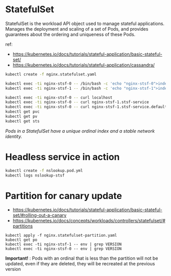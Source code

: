 # StatefulSet 
StatefulSet is the workload API object used to manage stateful applications.
Manages the deployment and scaling of a set of Pods, and provides guarantees about the ordering and uniqueness of these Pods.

ref:
- https://kubernetes.io/docs/tutorials/stateful-application/basic-stateful-set/
- https://kubernetes.io/docs/tutorials/stateful-application/cassandra/


```sh
kubectl create -f nginx.statefulset.yaml

kubectl exec -ti nginx-stsf-0 -- /bin/bash -c 'echo "nginx-stsf-0">index.html'
kubectl exec -ti nginx-stsf-1 -- /bin/bash -c 'echo "nginx-stsf-1">index.html'

kubectl exec -ti nginx-stsf-0 -- curl localhost
kubectl exec -ti nginx-stsf-0 -- curl nginx-stsf-1.stsf-service
kubectl exec -ti nginx-stsf-0 -- curl nginx-stsf-1.stsf-service.default.svc.cluster.local
kubectl get pvc
kubectl get pv
kubectl get sts
```
*Pods in a StatefulSet have a unique ordinal index and a stable network identity.*

# Headless service in action

```sh
kubectl create -f nslookup.pod.yml
kubectl logs nslookup-stsf
```

# Partition for canary update

- https://kubernetes.io/docs/tutorials/stateful-application/basic-stateful-set/#rolling-out-a-canary
- https://kubernetes.io/docs/concepts/workloads/controllers/statefulset/#partitions

```
kubectl apply -f nginx.statefulset-partition.yaml
kubectl get po
kubectl exec -ti nginx-stsf-1 -- env | grep VERSION
kubectl exec -ti nginx-stsf-0 -- env | grep VERSION
```

**Important!** : Pods with an ordinal that is less than the partition will not be updated, even if they are deleted, they will be recreated at the previous version